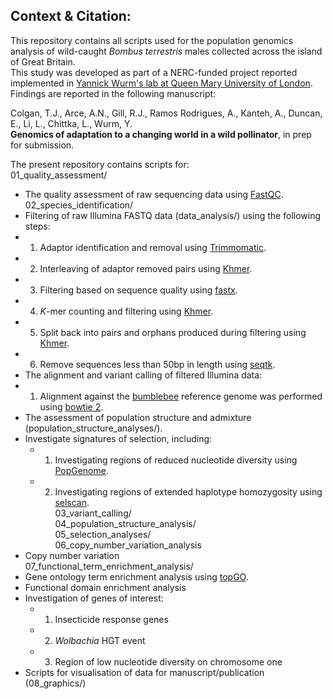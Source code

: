 ## Context & Citation:  
This repository contains all scripts used for the population genomics analysis of wild-caught _Bombus terrestris_ males collected across the island of Great Britain.  
This study was developed as part of a NERC-funded project reported implemented in [Yannick Wurm's lab at Queen Mary University of London](https://wurmlab.github.io/).  
Findings are reported in the following manuscript:

Colgan, T.J., Arce, A.N., Gill, R.J., Ramos Rodrigues, A., Kanteh, A., Duncan, E., Li, L., Chittka, L., Wurm, Y.  
__Genomics of adaptation to a changing world in a wild pollinator__, in prep for submission.  

The present repository contains scripts for:  
01_quality_assessment/  
- The quality assessment of raw sequencing data using [FastQC](https://www.bioinformatics.babraham.ac.uk/projects/fastqc/).  
02_species_identification/  
- Filtering of raw Illumina FASTQ data (data_analysis/) using the following steps:
- 1) Adaptor identification and removal using [Trimmomatic](http://www.usadellab.org/cms/?page=trimmomatic). 
- 2) Interleaving of adaptor removed pairs using [Khmer](https://github.com/dib-lab/khmer). 
- 3) Filtering based on sequence quality using [fastx](http://hannonlab.cshl.edu/fastx_toolkit/).  
- 4) _K_-mer counting and filtering using [Khmer](https://github.com/dib-lab/khmer).  
- 5) Split back into pairs and orphans produced during filtering using [Khmer](https://github.com/dib-lab/khmer).  
- 6) Remove sequences less than 50bp in length using [seqtk](https://github.com/lh3/seqtk).  
- The alignment and variant calling of filtered Illumina data:
- 1) Alignment against the [bumblebee](https://www.ncbi.nlm.nih.gov/assembly/GCF_000214255.1) reference genome was performed using [bowtie 2](http://bowtie-bio.sourceforge.net/bowtie2/index.shtml).
- The assessment of population structure and admixture (population_structure_analyses/).  
- Investigate signatures of selection, including:  
  - 1) Investigating regions of reduced nucleotide diversity using [PopGenome](https://cran.r-project.org/web/packages/PopGenome/index.html).  
  - 2) Investigating regions of extended haplotype homozygosity using [selscan](https://github.com/szpiech/selscan).  
03_variant_calling/  
04_population_structure_analysis/  
05_selection_analyses/  
06_copy_number_variation_analysis  
- Copy number variation   
07_functional_term_enrichment_analysis/  
- Gene ontology term enrichment analysis using [topGO](https://bioconductor.org/packages/release/bioc/html/topGO.html).   
- Functional domain enrichment analysis
- Investigation of genes of interest:  
  - 1) Insecticide response genes  
  - 2) _Wolbachia_ HGT event  
  - 3) Region of low nucleotide diversity on chromosome one  
- Scripts for visualisation of data for manuscript/publication (08_graphics/)  

